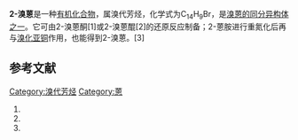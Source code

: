 **2-溴蒽**是一种[有机化合物](../Page/有机化合物.md "wikilink")，属溴代芳烃，化学式为C<sub>14</sub>H<sub>9</sub>Br，是[溴蒽的同分异构体之一](https://zh.wikipedia.org/wiki/溴蒽 "wikilink")。它可由2-溴蒽酮\[1\]或2-溴蒽醌\[2\]的还原反应制备；2-蒽胺进行重氮化后再与[溴化亚铜](../Page/溴化亚铜.md "wikilink")作用，也能得到2-溴蒽。\[3\]

## 参考文献

[Category:溴代芳烃](https://zh.wikipedia.org/wiki/Category:溴代芳烃 "wikilink") [Category:蒽](https://zh.wikipedia.org/wiki/Category:蒽 "wikilink")

1.
2.
3.